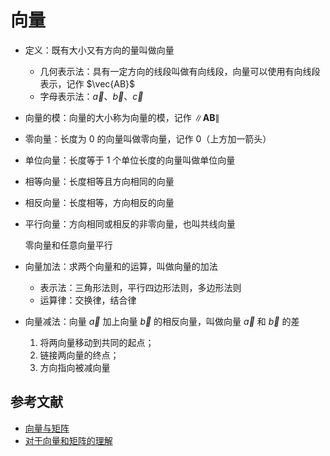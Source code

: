 # 向量

- 定义：既有大小又有方向的量叫做向量

    - 几何表示法：具有一定方向的线段叫做有向线段，向量可以使用有向线段表示，记作 $\vec{AB}$
    - 字母表示法：$\vec{a}$、$\vec{b}$、$\vec{c}$

- 向量的模：向量的大小称为向量的模，记作 $\|\mathbf{AB}\|$
- 零向量：长度为 0 的向量叫做零向量，记作 0（上方加一箭头）
- 单位向量：长度等于 1 个单位长度的向量叫做单位向量
- 相等向量：长度相等且方向相同的向量
- 相反向量：长度相等，方向相反的向量
- 平行向量：方向相同或相反的非零向量，也叫共线向量

    零向量和任意向量平行

- 向量加法：求两个向量和的运算，叫做向量的加法

    - 表示法：三角形法则，平行四边形法则，多边形法则
    - 运算律：交换律，结合律

- 向量减法：向量 $\vec{a}$ 加上向量 $\vec{b}$ 的相反向量，叫做向量 $\vec{a}$ 和 $\vec{b}$ 的差

    1. 将两向量移动到共同的起点；
    2. 链接两向量的终点；
    3. 方向指向被减向量

## 参考文献

- [向量与矩阵](https://www.youtube.com/watch?v=gBaRKhT2MSQ)
- [对于向量和矩阵的理解](https://zhuanlan.zhihu.com/p/111337479)
